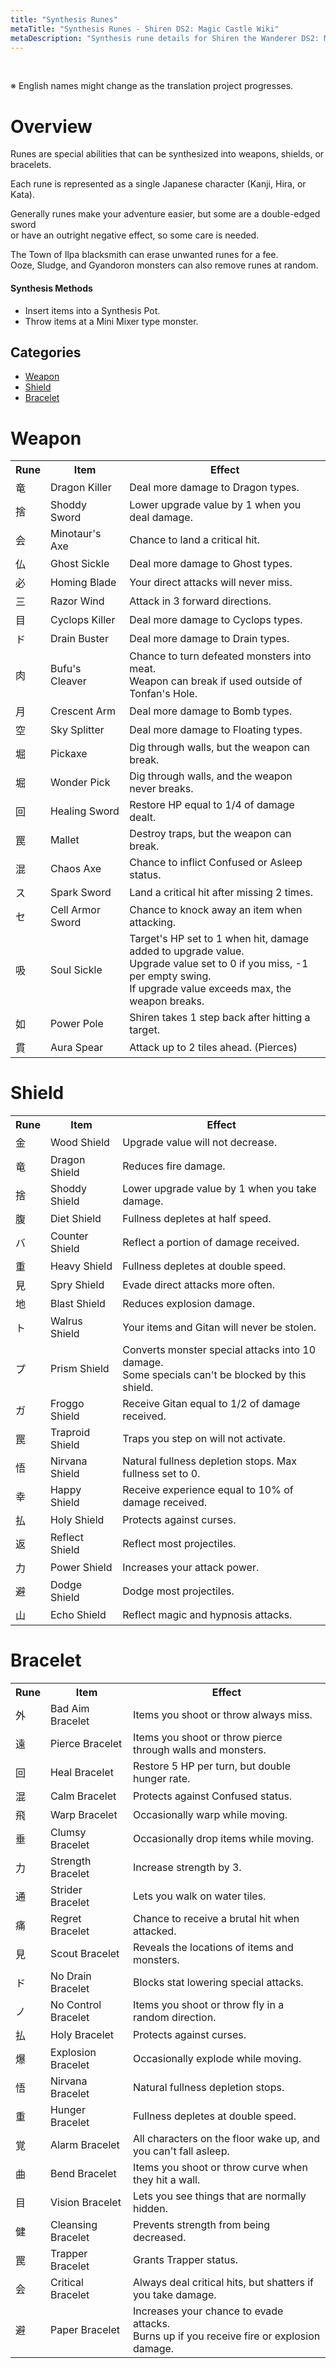 ```yaml
---
title: "Synthesis Runes"
metaTitle: "Synthesis Runes - Shiren DS2: Magic Castle Wiki"
metaDescription: "Synthesis rune details for Shiren the Wanderer DS2: Magic Castle of the Desert."
---
```


<br/>

<span class="redText">※ English names might change as the translation project progresses.</span>

# Overview

Runes are special abilities that can be synthesized into weapons, shields, or bracelets.

Each rune is represented as a single Japanese character (Kanji, Hira, or Kata).

Generally runes make your adventure easier, but some are a double-edged sword<br/>or have an outright negative effect, so some care is needed.

The <span class="orangeText">Town of Ilpa</span> blacksmith can erase unwanted runes for a fee.<br/>
Ooze, Sludge, and Gyandoron monsters can also remove runes at random.

#### Synthesis Methods

- Insert items into a Synthesis Pot.
- Throw items at a Mini Mixer type monster.

## Categories

<ul class="quickLinksUL">
  <li><a href="#weapon">Weapon</a></li>
  <li><a href="#shield">Shield</a></li>
  <li><a href="#shield">Bracelet</a></li>
</ul>

# Weapon

<table class="sealTable">
  <tr>
    <th>Rune</th>
    <th>Item</th>
    <th>Effect</th>
  </tr>
  <tr>
    <td class="highlightGray">竜</td>
    <td>Dragon Killer</td>
    <td>Deal more damage to Dragon types.</td>
  </tr>
  <tr>
    <td class="highlightGray">捨</td>
    <td>Shoddy Sword</td>
    <td>Lower upgrade value by 1 when you deal damage.</td>
  </tr>
  <tr>
    <td class="highlightGray">会</td>
    <td>Minotaur's Axe</td>
    <td>Chance to land a critical hit.</td>
  </tr>
  <tr>
    <td class="highlightGray">仏</td>
    <td>Ghost Sickle</td>
    <td>Deal more damage to Ghost types.</td>
  </tr>
  <tr>
    <td class="highlightGray">必</td>
    <td>Homing Blade</td>
    <td>Your direct attacks will never miss.</td>
  </tr>
  <tr>
    <td class="highlightGray">三</td>
    <td>Razor Wind</td>
    <td>Attack in 3 forward directions.</td>
  </tr>
  <tr>
    <td class="highlightGray">目</td>
    <td>Cyclops Killer</td>
    <td>Deal more damage to Cyclops types.</td>
  </tr>
  <tr>
    <td class="highlightGray">ド</td>
    <td>Drain Buster</td>
    <td>Deal more damage to Drain types.</td>
  </tr>
  <tr>
    <td class="highlightGray">肉</td>
    <td>Bufu's Cleaver</td>
    <td>Chance to turn defeated monsters into meat.<br/>Weapon can break if used outside of <span class="orangeText">Tonfan's Hole</span>.</td>
  </tr>
  <tr>
    <td class="highlightGray">月</td>
    <td>Crescent Arm</td>
    <td>Deal more damage to Bomb types.</td>
  </tr>
  <tr>
    <td class="highlightGray">空</td>
    <td>Sky Splitter</td>
    <td>Deal more damage to Floating types.</td>
  </tr>
  <tr>
    <td class="highlightGray">堀</td>
    <td>Pickaxe</td>
    <td>Dig through walls, but the weapon can break.</td>
  </tr>
  <tr>
    <td class="highlightGray"><span class="goldText">堀</span></td>
    <td>Wonder Pick</td>
    <td>Dig through walls, and the weapon never breaks.</td>
  </tr>
  <tr>
    <td class="highlightGray">回</td>
    <td>Healing Sword</td>
    <td>Restore HP equal to 1/4 of damage dealt.</td>
  </tr>
  <tr>
    <td class="highlightGray">罠</td>
    <td>Mallet</td>
    <td>Destroy traps, but the weapon can break.</td>
  </tr>
  <tr>
    <td class="highlightGray">混</td>
    <td>Chaos Axe</td>
    <td>Chance to inflict Confused or Asleep status.</td>
  </tr>
  <tr>
    <td class="highlightGray">ス</td>
    <td>Spark Sword</td>
    <td>Land a critical hit after missing 2 times.</td>
  </tr>
  <tr>
    <td class="highlightGray">セ</td>
    <td>Cell Armor Sword</td>
    <td>Chance to knock away an item when attacking.</td>
  </tr>
  <tr>
    <td class="highlightGray">吸</td>
    <td>Soul Sickle</td>
    <td>Target's HP set to 1 when hit, damage added to upgrade value.<br/>Upgrade value set to 0 if you miss, -1 per empty swing.<br/>If upgrade value exceeds max, the weapon breaks.</td>
  </tr>
  <tr>
    <td class="highlightGray">如</td>
    <td>Power Pole</td>
    <td>Shiren takes 1 step back after hitting a target.</td>
  </tr>
  <tr>
    <td class="highlightGray">貫</td>
    <td>Aura Spear</td>
    <td>Attack up to 2 tiles ahead. (Pierces)</td>
  </tr>
</table>

# Shield

<table class="sealTable">
  <tr>
    <th>Rune</th>
    <th>Item</th>
    <th>Effect</th>
  </tr>
  <tr>
    <td class="highlightGray">金</td>
    <td>Wood Shield</td>
    <td>Upgrade value will not decrease.</td>
  </tr>
  <tr>
    <td class="highlightGray">竜</td>
    <td>Dragon Shield</td>
    <td>Reduces fire damage.</td>
  </tr>
  <tr>
    <td class="highlightGray">捨</td>
    <td>Shoddy Shield</td>
    <td>Lower upgrade value by 1 when you take damage.</td>
  </tr>
  <tr>
    <td class="highlightGray">腹</td>
    <td>Diet Shield</td>
    <td>Fullness depletes at half speed.</td>
  </tr>
  <tr>
    <td class="highlightGray">バ</td>
    <td>Counter Shield</td>
    <td>Reflect a portion of damage received.</td>
  </tr>
  <tr>
    <td class="highlightGray">重</td>
    <td>Heavy Shield</td>
    <td>Fullness depletes at double speed.</td>
  </tr>
  <tr>
    <td class="highlightGray">見</td>
    <td>Spry Shield</td>
    <td>Evade direct attacks more often.</td>
  </tr>
  <tr>
    <td class="highlightGray">地</td>
    <td>Blast Shield</td>
    <td>Reduces explosion damage.</td>
  </tr>
  <tr>
    <td class="highlightGray">ト</td>
    <td>Walrus Shield</td>
    <td>Your items and Gitan will never be stolen.</td>
  </tr>
  <tr>
    <td class="highlightGray">プ</td>
    <td>Prism Shield</td>
    <td>Converts monster special attacks into 10 damage.<br/>Some specials can't be blocked by this shield.</td>
  </tr>
  <tr>
    <td class="highlightGray">ガ</td>
    <td>Froggo Shield</td>
    <td>Receive Gitan equal to 1/2 of damage received.</td>
  </tr>
  <tr>
    <td class="highlightGray">罠</td>
    <td>Traproid Shield</td>
    <td>Traps you step on will not activate.</td>
  </tr>
  <tr>
    <td class="highlightGray">悟</td>
    <td>Nirvana Shield</td>
    <td>Natural fullness depletion stops. Max fullness set to 0.</td>
  </tr>
  <tr>
    <td class="highlightGray">幸</td>
    <td>Happy Shield</td>
    <td>Receive experience equal to 10% of damage received.</td>
  </tr>
  <tr>
    <td class="highlightGray">払</td>
    <td>Holy Shield</td>
    <td>Protects against curses.</td>
  </tr>
  <tr>
    <td class="highlightGray">返</td>
    <td>Reflect Shield</td>
    <td>Reflect most projectiles.</td>
  </tr>
  <tr>
    <td class="highlightGray">力</td>
    <td>Power Shield</td>
    <td>Increases your attack power.</td>
  </tr>
  <tr>
    <td class="highlightGray">避</td>
    <td>Dodge Shield</td>
    <td>Dodge most projectiles.</td>
  </tr>
  <tr>
    <td class="highlightGray">山</td>
    <td>Echo Shield</td>
    <td>Reflect magic and hypnosis attacks.</td>
  </tr>
</table>

# Bracelet

<table class="sealTable">
  <tr>
    <th>Rune</th>
    <th>Item</th>
    <th>Effect</th>
  </tr>
  <tr>
    <td class="highlightGray">外</td>
    <td>Bad Aim Bracelet</td>
    <td>Items you shoot or throw always miss.</td>
  </tr>
  <tr>
    <td class="highlightGray">遠</td>
    <td>Pierce Bracelet</td>
    <td>Items you shoot or throw pierce through walls and monsters.</td>
  </tr>
  <tr>
    <td class="highlightGray">回</td>
    <td>Heal Bracelet</td>
    <td>Restore 5 HP per turn, but double hunger rate.</td>
  </tr>
  <tr>
    <td class="highlightGray">混</td>
    <td>Calm Bracelet</td>
    <td>Protects against Confused status.</td>
  </tr>
  <tr>
    <td class="highlightGray">飛</td>
    <td>Warp Bracelet</td>
    <td>Occasionally warp while moving.</td>
  </tr>
  <tr>
    <td class="highlightGray">垂</td>
    <td>Clumsy Bracelet</td>
    <td>Occasionally drop items while moving.</td>
  </tr>
  <tr>
    <td class="highlightGray">力</td>
    <td>Strength Bracelet</td>
    <td>Increase strength by 3.</td>
  </tr>
  <tr>
    <td class="highlightGray">通</td>
    <td>Strider Bracelet</td>
    <td>Lets you walk on water tiles.</td>
  </tr>
  <tr>
    <td class="highlightGray">痛</td>
    <td>Regret Bracelet</td>
    <td>Chance to receive a brutal hit when attacked.</td>
  </tr>
  <tr>
    <td class="highlightGray">見</td>
    <td>Scout Bracelet</td>
    <td>Reveals the locations of items and monsters.</td>
  </tr>
  <tr>
    <td class="highlightGray">ド</td>
    <td>No Drain Bracelet</td>
    <td>Blocks stat lowering special attacks.</td>
  </tr>
  <tr>
    <td class="highlightGray">ノ</td>
    <td>No Control Bracelet</td>
    <td>Items you shoot or throw fly in a random direction.</td>
  </tr>
  <tr>
    <td class="highlightGray">払</td>
    <td>Holy Bracelet</td>
    <td>Protects against curses.</td>
  </tr>
  <tr>
    <td class="highlightGray">爆</td>
    <td>Explosion Bracelet</td>
    <td>Occasionally explode while moving.</td>
  </tr>
  <tr>
    <td class="highlightGray">悟</td>
    <td>Nirvana Bracelet</td>
    <td>Natural fullness depletion stops.</td>
  </tr>
  <tr>
    <td class="highlightGray">重</td>
    <td>Hunger Bracelet</td>
    <td>Fullness depletes at double speed.</td>
  </tr>
  <tr>
    <td class="highlightGray">覚</td>
    <td>Alarm Bracelet</td>
    <td>All characters on the floor wake up, and you can't fall asleep.</td>
  </tr>
  <tr>
    <td class="highlightGray">曲</td>
    <td>Bend Bracelet</td>
    <td>Items you shoot or throw curve when they hit a wall.</td>
  </tr>
  <tr>
    <td class="highlightGray">目</td>
    <td>Vision Bracelet</td>
    <td>Lets you see things that are normally hidden.</td>
  </tr>
  <tr>
    <td class="highlightGray">健</td>
    <td>Cleansing Bracelet</td>
    <td>Prevents strength from being decreased.</td>
  </tr>
  <tr>
    <td class="highlightGray">罠</td>
    <td>Trapper Bracelet</td>
    <td>Grants Trapper status.</td>
  </tr>
  <tr>
    <td class="highlightGray">会</td>
    <td>Critical Bracelet</td>
    <td>Always deal critical hits, but shatters if you take damage.</td>
  </tr>
  <tr>
    <td class="highlightGray">避</td>
    <td>Paper Bracelet</td>
    <td>Increases your chance to evade attacks.<br/>Burns up if you receive fire or explosion damage.</td>
  </tr>
</table>
